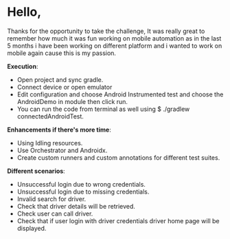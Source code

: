# Hello,

Thanks for the opportunity to take the challenge, It was really great to remember how much it was fun working on mobile automation
as in the last 5 months i have been working on different platform and i wanted to work on mobile again cause this is my passion.


**Execution**:
* Open project and sync gradle.
* Connect device or open emulator
* Edit configuration and choose Android Instrumented test and choose the AndroidDemo in module then click run.
* You can run the code from terminal as well using $ ./gradlew connectedAndroidTest.

**Enhancements if there's more time**:
* Using Idling resources.
* Use Orchestrator and Androidx.
* Create custom runners and custom annotations for different test suites.

**Different scenarios**:
* Unsuccessful login due to wrong credentials.
* Unsuccessful login due to missing credentials.
* Invalid search for driver.
* Check that driver details will be retrieved.
* Check user can call driver.
* Check that if user login with driver credentials driver home page will be displayed.


